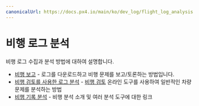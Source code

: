 ```yaml
---
canonicalUrl: https://docs.px4.io/main/ko/dev_log/flight_log_analysis
---
```


# 비행 로그 분석

비행 로그 수집과 분석 방법에 대하여 설명합니다.

- [비행 보고](../getting_started/flight_reporting.md) - 로그를 다운로드하고 비행 문제를 보고/토론하는 방법입니다.
- [비행 검토를 사용한 로그 분석](../log/flight_review.md) - [비행 검토](https://logs.px4.io/) 온라인 도구를 사용하여 일반적인 차량 문제를 분석하는 방법
- [비행 기록 분석](../log/flight_log_analysis.md) - 비행 분석 소개 및 여러 분석 도구에 대한 링크
